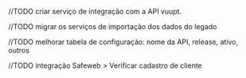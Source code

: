 //TODO criar serviço de integração com a API vuupt.

//TODO migrar os serviços de importação dos dados do legado

//TODO melhorar tabela de configuração: nome da API, release, ativo, outros

//TODO integração Safeweb
    > Verificar cadastro de cliente
